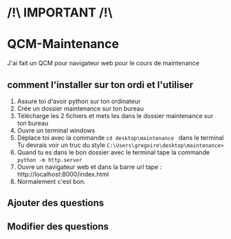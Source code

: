 # /!\ IMPORTANT /!\
# QCM-Maintenance
J'ai fait un QCM pour navigateur web pour le cours de maintenance 
## comment l'installer sur ton ordi et l'utiliser
1) Assure toi d'avoir python sur ton ordinateur
2) Crée un dossier maintenance sur ton bureau
3) Télécharge les 2 fichiers et mets les dans le dossier maintenance sur ton bureau
4) Ouvre un terminal windows
5)  Déplace toi avec la commande `cd desktop\maintenance `  dans le terminal 
   Tu devrais voir un truc du style `C:\Users\gregoire\desktop\maintenance>` 
6) Quand tu es dans le bon dossier avec le terminal tape la commande `python -m http.server` 
7) Ouvre un navigateur web et dans la barre url tape : http://localhost:8000/index.html
8) Normalement c'est bon.


## Ajouter des questions 


## Modifier des questions
